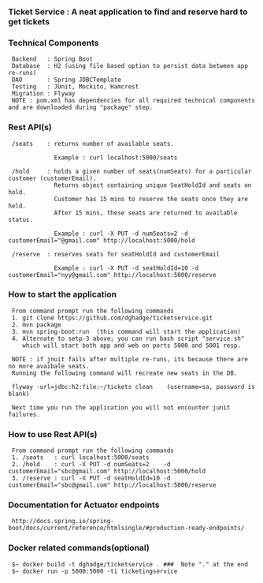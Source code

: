###  Ticket Service : A neat application to find and reserve hard to get tickets

###  Technical Components
     Backend   : Spring Boot
     Database  : H2 (using file based option to persist data between app re-runs)
     DAO       : Spring JDBCTemplate
     Testing   : JUnit, Mockito, Hamcrest
     Migration : Flyway
     NOTE : pom.xml has dependencies for all required technical components and are downloaded during "package" step.

### Rest API(s)
     /seats    : returns number of available seats. 
                 
                 Example : curl localhost:5000/seats
                 
     /hold     : holds a given number of seats(numSeats) for a particular customer (customerEmail). 
                 Returns object containing unique SeatHoldId and seats on hold.
                 Customer has 15 mins to reserve the seats once they are held. 
                 After 15 mins, these seats are returned to available status.
                 
                 Example : curl -X PUT -d numSeats=2 -d customerEmail="@gmail.com" http://localhost:5000/hold

     /reserve  : reserves seats for seatHoldId and customerEmail
          
                 Example : curl -X PUT -d seatHoldId=10 -d customerEmail="nyy@gmail.com" http://localhost:5000/reserve

###  How to start the application
     From command prompt run the following commands
     1. git clone https://github.com/dghadge/ticketservice.git
     2. mvn package 
     3. mvn spring-boot:run  (this command will start the application)
     4. Alternate to setp-3 above; you can run bash script "service.sh" 
        which will start both app and web on ports 5000 and 5001 resp.
     
     NOTE : if jnuit fails after multiple re-runs, its because there are no more avaibale seats. 
     Running the following command will recreate new seats in the DB. 
    
     flyway -url=jdbc:h2:file:~/tickets clean    (username=sa, password is blank)
     
     Next time you run the application you will not encounter junit failures. 
     
###  How to use Rest API(s) 
     From command prompt run the following commands
     1. /seats   : curl localhost:5000/seats
     2. /hold    : curl -X PUT -d numSeats=2    -d customerEmail="sbc@gmail.com" http://localhost:5000/hold
     3. /reserve : curl -X PUT -d seatHoldId=10 -d customerEmail="sbc@gmail.com" http://localhost:5000/reserve
     
###  Documentation for Actuator endpoints 
     http://docs.spring.io/spring-boot/docs/current/reference/htmlsingle/#production-ready-endpoints/

###  Docker related commands(optional)
     $~ docker build -t dghadge/ticketservice . ###  Note "." at the end
     $~ docker run -p 5000:5000 -ti ticketingservice
